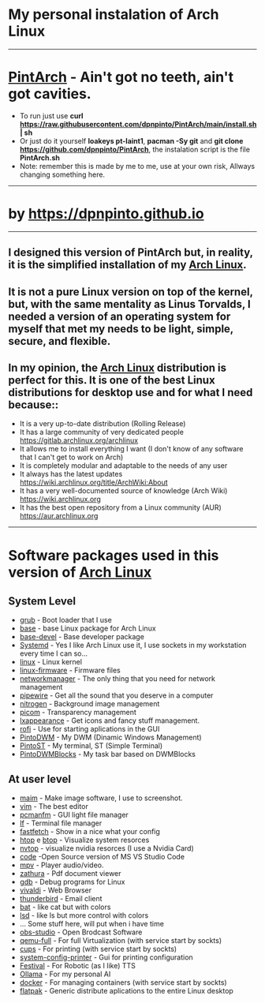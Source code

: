 # My personal instalation of Arch Linux
-------------------------------------------------------------------------
#                               **[PintArch](https://github.com/dpnpinto/PintArch/) - Ain't got no teeth, ain't got cavities.**
- To run just use **curl https://raw.githubusercontent.com/dpnpinto/PintArch/main/install.sh | sh**
- Or just do it yourself **loakeys pt-laint1**, **pacman -Sy git** and **git clone https://github.com/dpnpinto/PintArch**, the instalation script is the file **PintArch.sh** 
- Note: remember this is made by me to me, use at your own risk, Allways changing something here.
-------------------------------------------------------------------------
#                      **by https://dpnpinto.github.io**
-------------------------------------------------------------------------
## I designed this version of PintArch but, in reality, it is the simplified installation of my [Arch Linux](https://archlinux.org).
## It is not a pure Linux version on top of the kernel, but, with the same mentality as Linus Torvalds, I needed a version of an operating system for myself that met my needs to be light, simple, secure, and flexible.
## In my opinion, the [Arch Linux](https://archlinux.org) distribution is perfect for this. It is one of the best Linux distributions for desktop use and for what I need because::

* It is a very up-to-date distribution (Rolling Release)
* It has a large community of very dedicated people https://gitlab.archlinux.org/archlinux
* It allows me to install everything I want (I don't know of any software that I can't get to work on Arch)
* It is completely modular and adaptable to the needs of any user
* It always has the latest updates https://wiki.archlinux.org/title/ArchWiki:About
* It has a very well-documented source of knowledge (Arch Wiki) https://wiki.archlinux.org
* It has the best open repository from a Linux community (AUR) https://aur.archlinux.org
--------------------------------------------------------------------------
#         Software packages used in this version of [Arch Linux](https://archlinux.org)

## System Level
* [grub](https://www.gnu.org/software/grub/) - Boot  loader that I use
* [base](https://archlinux.org/packages/core/any/base/) - base Linux package for Arch Linux
* [base-devel](https://archlinux.org/packages/core/any/base-devel/) - Base developer package
* [Systemd](https://systemd.io) - Yes I like Arch Linux use it, I use sockets in my workstation every time I can so...
* [linux](https://archlinux.org/packages/core/x86_64/linux/) - Linux kernel
* [linux-firmware](https://archlinux.org/packages/core/any/linux-firmware/) - Firmware files
* [networkmanager](https://www.networkmanager.dev) - The only thing that you need for network management
* [pipewire](https://pipewire.org) - Get all the sound that you deserve in a computer
* [nitrogen](https://github.com/l3ib/nitrogen) - Background image management
* [picom](https://github.com/yshui/picom) - Transparency management
* [lxappearance](https://github.com/lxde/lxappearance) - Get icons and fancy stuff management.
* [rofi](https://github.com/davatorium/rofi) - Use for starting aplications in the GUI
* [PintoDWM](https://github.com/dpnpinto/PintoDWM) - My DWM (Dinamic Windows Management)
* [PintoST](https://github.com/dpnpinto/PintoST) - My terminal, ST (Simple Terminal)
* [PintoDWMBlocks](https://github.com/dpnpinto/PintoDWMBlocks) - My task bar based on DWMBlocks
## At user level
* [maim](https://github.com/naelstrof/maim) - Make image software, I use to screenshot. 
* [vim](https://www.vim.org) - The best editor
* [pcmanfm](https://github.com/lxqt/pcmanfm-qt) - GUI light file manager
* [lf](https://github.com/gokcehan/lf) - Terminal file manager
* [fastfetch](https://github.com/fastfetch-cli/fastfetch) - Show in a nice what your config
* [htop](https://htop.dev) e [btop](https://github.com/aristocratos/btop) - Visualize system resorces
* [nvtop](https://github.com/Syllo/nvtop) - visualize nvidia resorces (I use a Nvidia Card) 
* [code](https://github.com/microsoft/vscode) -Open Source version of  MS VS Studio Code
* [mpv](https://mpv.io) - Player audio/video.
* [zathura](https://pwmt.org/projects/zathura/) - Pdf document viewer
* [gdb](https://www.sourceware.org/gdb/) - Debug programs for Linux
* [vivaldi](https://vivaldi.com) - Web Browser
* [thunderbird](https://www.thunderbird.net/) - Email client
* [bat](https://github.com/sharkdp/bat) - like cat but with colors
* [lsd](https://github.com/lsd-rs/lsd) - like ls but more control with colors
* ... Some stuff here, will put when i have time
* [obs-studio](https://obsproject.com) - Open Brodcast Software
* [qemu-full](https://www.qemu.org) - For full Virtualization (with service start by sockts)
* [cups](https://openprinting.github.io/cups/) - For printing (with service start by sockts)
* [system-config-printer](https://github.com/OpenPrinting/system-config-printer) - Gui for printing configuration
* [Festival](http://festvox.org/festival/) - For Robotic (as I like) TTS
* [Ollama](https://ollama.com) - For my personal AI 
* [docker](https://www.docker.com) - For managing containers (with service start by sockts)
* [flatpak](https://flatpak.org) - Generic distribute aplications to the entire Linux desktop
